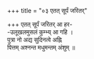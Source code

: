 +++
title = "०३ एतत् सूर्पं जरितर्"

+++
एतत् सूर्पं जरितर् आ हर-  
-उलूखलमुसलं कुम्भ्य् आ गहि ।  
पुत्रा नो अद्य सुदिनत्वे अह्नि  
पित्तम् अश्नन्त मधुमन्तम् अंशुम् ॥